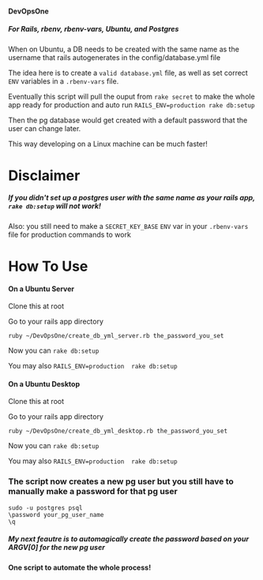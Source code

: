 #### DevOpsOne

##### For Rails, rbenv, rbenv-vars, Ubuntu, and Postgres

When on Ubuntu, a DB needs to be created with the same name as the username that rails autogenerates in the config/database.yml file

The idea here is to create a ```valid database.yml``` file, as well as set correct ```ENV``` variables in a ```.rbenv-vars``` file. 

Eventually this script will pull the ouput from ```rake secret``` to make the whole app ready for production and auto run ```RAILS_ENV=production rake db:setup```

Then the pg database would get created with a default password that the user can change later.

This way developing on a Linux machine can be much faster!

# Disclaimer

##### If you didn't set up a postgres user with the same name as your rails app, ```rake db:setup``` will not work!

Also: you still need to make a ```SECRET_KEY_BASE``` ```ENV``` var in your ```.rbenv-vars``` file for production commands to work

# How To Use

#### On a Ubuntu Server

Clone this at root

Go to your rails app directory

    ruby ~/DevOpsOne/create_db_yml_server.rb the_password_you_set

Now you can ```rake db:setup```

You may also ```RAILS_ENV=production  rake db:setup```

#### On a Ubuntu Desktop

Clone this at root

Go to your rails app directory

    ruby ~/DevOpsOne/create_db_yml_desktop.rb the_password_you_set

Now you can ```rake db:setup```

You may also ```RAILS_ENV=production  rake db:setup```

### The script now creates a new pg user but you still have to manually make a password for that pg user

    sudo -u postgres psql
    \password your_pg_user_name
    \q

##### My next feautre is to automagically create the password based on your ARGV[0] for the new pg user

#### One script to automate the whole process!

